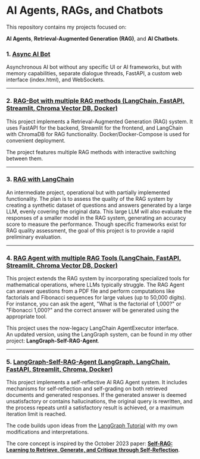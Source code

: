 
# AI Agents, RAGs, and Chatbots

This repository contains my projects focused on:

**AI Agents**, **Retrieval-Augmented Generation (RAG)**, and **AI Chatbots**.

### 1. [Async AI Bot](https://github.com/VladGKulikov/AI-Agents-RAGs-and-Chat-Bots/tree/main/async_ai_bot)

Asynchronous AI bot without any specific UI or AI frameworks, but with memory capabilities, separate dialogue threads, FastAPI, a custom web interface (index.html), and WebSockets.

---

### 2. [RAG-Bot with multiple RAG methods (LangChain, FastAPI, Streamlit, Chroma Vector DB, Docker)](https://github.com/VladGKulikov/AI-Agents-RAGs-and-Chat-Bots/tree/main/rag-bot-langchain-fastapi-sreamlit)

This project implements a Retrieval-Augmented Generation (RAG) system. It uses FastAPI for the backend, Streamlit for the frontend, and LangChain with ChromaDB for RAG functionality. Docker/Docker-Compose is used for convenient deployment. 

The project features multiple RAG methods with interactive switching between them.

---

### 3. [RAG with LangChain](https://github.com/VladGKulikov/AI-Agents-RAGs-and-Chat-Bots/tree/main/RAG_witn_LangChain)

An intermediate project, operational but with partially implemented functionality. The plan is to assess the quality of the RAG system by creating a synthetic dataset of questions and answers generated by a large LLM, evenly covering the original data. This large LLM will also evaluate the responses of a smaller model in the RAG system, generating an accuracy score to measure the performance. Though specific frameworks exist for RAG quality assessment, the goal of this project is to provide a rapid preliminary evaluation.

---

### 4. [RAG Agent with multiple RAG Tools (LangChain, FastAPI, Streamlit, Chroma Vector DB, Docker)](https://github.com/VladGKulikov/AI-Agents-RAGs-and-Chat-Bots/tree/main/rag-agent)

This project extends the RAG system by incorporating specialized tools for mathematical operations, where LLMs typically struggle. The RAG Agent can answer questions from a PDF file and perform computations like factorials and Fibonacci sequences for large values (up to 50,000 digits). For instance, you can ask the agent, "What is the factorial of 1,000?" or "Fibonacci 1,000?" and the correct answer will be generated using the appropriate tool.  

This project uses the now-legacy LangChain AgentExecutor interface.  
An updated version, using the LangGraph system, can be found in my other project: **LangGraph-Self-RAG-Agent**.

---

### 5. [LangGraph-Self-RAG-Agent (LangGraph, LangChain, FastAPI, Streamlit, Chroma, Docker)]()

This project implements a self-reflective AI RAG Agent system. It includes mechanisms for self-reflection and self-grading on both retrieved documents and generated responses. If the generated answer is deemed unsatisfactory or contains hallucinations, the original query is rewritten, and the process repeats until a satisfactory result is achieved, or a maximum iteration limit is reached.  

The code builds upon ideas from the [LangGraph Tutorial](https://langchain-ai.github.io/langgraph/tutorials/rag/langgraph_self_rag/) with my own modifications and interpretations.    

The core concept is inspired by the October 2023 paper: **[Self-RAG: Learning to Retrieve, Generate, and Critique through Self-Reflection](https://langchain-ai.github.io/langgraph/tutorials/rag/langgraph_self_rag/)**.


